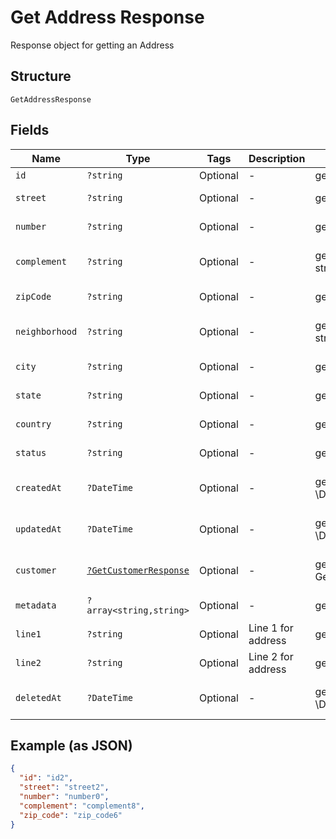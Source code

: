 
# Get Address Response

Response object for getting an Address

## Structure

`GetAddressResponse`

## Fields

| Name | Type | Tags | Description | Getter | Setter |
|  --- | --- | --- | --- | --- | --- |
| `id` | `?string` | Optional | - | getId(): ?string | setId(?string id): void |
| `street` | `?string` | Optional | - | getStreet(): ?string | setStreet(?string street): void |
| `number` | `?string` | Optional | - | getNumber(): ?string | setNumber(?string number): void |
| `complement` | `?string` | Optional | - | getComplement(): ?string | setComplement(?string complement): void |
| `zipCode` | `?string` | Optional | - | getZipCode(): ?string | setZipCode(?string zipCode): void |
| `neighborhood` | `?string` | Optional | - | getNeighborhood(): ?string | setNeighborhood(?string neighborhood): void |
| `city` | `?string` | Optional | - | getCity(): ?string | setCity(?string city): void |
| `state` | `?string` | Optional | - | getState(): ?string | setState(?string state): void |
| `country` | `?string` | Optional | - | getCountry(): ?string | setCountry(?string country): void |
| `status` | `?string` | Optional | - | getStatus(): ?string | setStatus(?string status): void |
| `createdAt` | `?DateTime` | Optional | - | getCreatedAt(): ?\DateTime | setCreatedAt(?\DateTime createdAt): void |
| `updatedAt` | `?DateTime` | Optional | - | getUpdatedAt(): ?\DateTime | setUpdatedAt(?\DateTime updatedAt): void |
| `customer` | [`?GetCustomerResponse`](../../doc/models/get-customer-response.md) | Optional | - | getCustomer(): ?GetCustomerResponse | setCustomer(?GetCustomerResponse customer): void |
| `metadata` | `?array<string,string>` | Optional | - | getMetadata(): ?array | setMetadata(?array metadata): void |
| `line1` | `?string` | Optional | Line 1 for address | getLine1(): ?string | setLine1(?string line1): void |
| `line2` | `?string` | Optional | Line 2 for address | getLine2(): ?string | setLine2(?string line2): void |
| `deletedAt` | `?DateTime` | Optional | - | getDeletedAt(): ?\DateTime | setDeletedAt(?\DateTime deletedAt): void |

## Example (as JSON)

```json
{
  "id": "id2",
  "street": "street2",
  "number": "number0",
  "complement": "complement8",
  "zip_code": "zip_code6"
}
```

